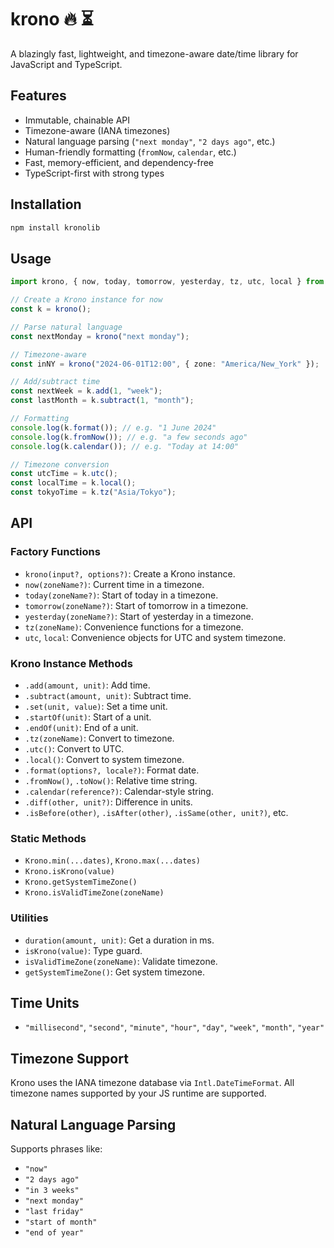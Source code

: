 # krono 🔥 ⏳

A blazingly fast, lightweight, and timezone-aware date/time library for JavaScript and TypeScript.

## Features

- Immutable, chainable API
- Timezone-aware (IANA timezones)
- Natural language parsing (`"next monday"`, `"2 days ago"`, etc.)
- Human-friendly formatting (`fromNow`, `calendar`, etc.)
- Fast, memory-efficient, and dependency-free
- TypeScript-first with strong types

## Installation

```bash
npm install kronolib
```

## Usage

```typescript
import krono, { now, today, tomorrow, yesterday, tz, utc, local } from "kronolib";

// Create a Krono instance for now
const k = krono();

// Parse natural language
const nextMonday = krono("next monday");

// Timezone-aware
const inNY = krono("2024-06-01T12:00", { zone: "America/New_York" });

// Add/subtract time
const nextWeek = k.add(1, "week");
const lastMonth = k.subtract(1, "month");

// Formatting
console.log(k.format()); // e.g. "1 June 2024"
console.log(k.fromNow()); // e.g. "a few seconds ago"
console.log(k.calendar()); // e.g. "Today at 14:00"

// Timezone conversion
const utcTime = k.utc();
const localTime = k.local();
const tokyoTime = k.tz("Asia/Tokyo");
```

## API

### Factory Functions

- `krono(input?, options?)`: Create a Krono instance.
- `now(zoneName?)`: Current time in a timezone.
- `today(zoneName?)`: Start of today in a timezone.
- `tomorrow(zoneName?)`: Start of tomorrow in a timezone.
- `yesterday(zoneName?)`: Start of yesterday in a timezone.
- `tz(zoneName)`: Convenience functions for a timezone.
- `utc`, `local`: Convenience objects for UTC and system timezone.

### Krono Instance Methods

- `.add(amount, unit)`: Add time.
- `.subtract(amount, unit)`: Subtract time.
- `.set(unit, value)`: Set a time unit.
- `.startOf(unit)`: Start of a unit.
- `.endOf(unit)`: End of a unit.
- `.tz(zoneName)`: Convert to timezone.
- `.utc()`: Convert to UTC.
- `.local()`: Convert to system timezone.
- `.format(options?, locale?)`: Format date.
- `.fromNow()`, `.toNow()`: Relative time string.
- `.calendar(reference?)`: Calendar-style string.
- `.diff(other, unit?)`: Difference in units.
- `.isBefore(other)`, `.isAfter(other)`, `.isSame(other, unit?)`, etc.

### Static Methods

- `Krono.min(...dates)`, `Krono.max(...dates)`
- `Krono.isKrono(value)`
- `Krono.getSystemTimeZone()`
- `Krono.isValidTimeZone(zoneName)`

### Utilities

- `duration(amount, unit)`: Get a duration in ms.
- `isKrono(value)`: Type guard.
- `isValidTimeZone(zoneName)`: Validate timezone.
- `getSystemTimeZone()`: Get system timezone.

## Time Units

- `"millisecond"`, `"second"`, `"minute"`, `"hour"`, `"day"`, `"week"`, `"month"`, `"year"`

## Timezone Support

Krono uses the IANA timezone database via `Intl.DateTimeFormat`. All timezone names supported by your JS runtime are supported.

## Natural Language Parsing

Supports phrases like:

- `"now"`
- `"2 days ago"`
- `"in 3 weeks"`
- `"next monday"`
- `"last friday"`
- `"start of month"`
- `"end of year"`
